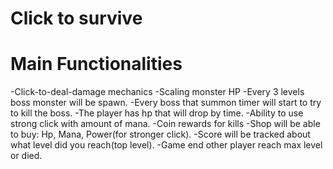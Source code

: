 # Click to survive

# Main Functionalities

-Click-to-deal-damage mechanics
-Scaling monster HP
-Every 3 levels boss monster will be spawn.
-Every boss that summon timer will start to try to kill the boss.
-The player has hp that will drop by time.
-Ability to use strong click with amount of mana.
-Coin rewards for kills
-Shop will be able to buy: Hp, Mana, Power(for stronger click).
-Score will be tracked about what level did you reach(top level).
-Game end other player reach max level or died.
